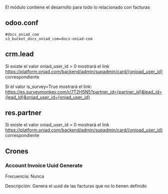 El módulo contiene el desarrollo para todo lo relacionado con facturas
 

## odoo.conf
```
#docs_oniad_com
s3_bucket_docs_oniad_com=docs-oniad-com
``` 

## crm.lead
Si existe el valor oniad_user_id > 0 mostrará el link https://platform.oniad.com/backend/admin/supadmin/card/{onioad_user_id} correspondiente

Si el valor is_survey=True mostrará el link: https://es.surveymonkey.com/r/7T2H5N5?partner_id={partner_id}&lead_id={lead_Id}&oniad_user_id={oniad_user_id}
 

## res.partner
Si existe el valor oniad_user_id > 0 mostrará el link https://platform.oniad.com/backend/admin/supadmin/card/{onioad_user_id} correspondiente

## Crones

### Account Invoice Uuid Generate 

Frecuencia: Nunca

Descripción: Genera el uuid de las facturas que no lo tienen definido
